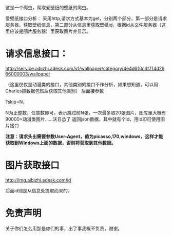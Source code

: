 这是一个爬虫，爬取爱壁纸的壁纸的爬虫。

爱壁纸接口分析：
采用http,请求方式基本为get，分别两个部分，第一部分是请求服务器，获取壁纸信息，第二部分从信息里获取壁纸id，根据id从文件服务器（这里应该是图片服务器）里获取图片并显示。

# 请求信息接口：

http://service.aibizhi.adesk.com/v1/wallpaper/category/4e4d610cdf714d2966000003/wallpaper


（这里仅仅是动漫类的接口，其他类别的接口不作分析，如果想知道，可以用Charles抓数据包然后获取其他类别）
后面接参数

?skip=N，

N为正整数，任意数即可，表示跳过前N张，一次最多取20张图片，图库里大概有90000+动漫类图片……沃日怂了
返回json数据，其中就有个id，用id即可使用图片接口

**注意：请求头出需要参数User-Agent，值为picasso,170,windows，这样才能获取到Windows上面的数据，否则将获取到其他数据。**

# 图片获取接口

http://img.aibizhi.adesk.com/id

后面id则是从信息处提取而来的。


# 免责声明
关于你们怎么用那是你们的事，出了事我概不负责，谢谢。
